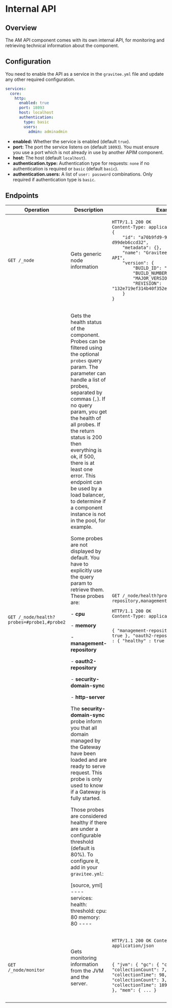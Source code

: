 # Internal API

## Overview

The AM API component comes with its own internal API, for monitoring and retrieving technical information about the component.

## Configuration

You need to enable the API as a service in the `gravitee.yml` file and update any other required configuration.

```yaml
services:
  core:
    http:
      enabled: true
      port: 18093
      host: localhost
      authentication:
        type: basic
        users:
          admin: adminadmin
```

* **enabled:** Whether the service is enabled (default `true`).
* **port:**  The port the service listens on (default `18093`). You must ensure you use a port which is not already in use by another APIM component.
* **host:** The host (default `localhost`).
* **authentication.type:** Authentication type for requests: `none` if no authentication is required or `basic` (default `basic`).
* **authentication.users:**  A list of `user: password` combinations. Only required if authentication type is `basic`.

## Endpoints

<table><thead><tr><th width="148.33333333333331">Operation</th><th>Description</th><th>Example</th></tr></thead><tbody><tr><td><code>GET /_node</code></td><td>Gets generic node information</td><td><pre><code>HTTP/1.1 200 OK
Content-Type: application/json
{
    "id": "a70b9fd9-9deb-4ccd-8b9f-d99deb6ccd32",
    "metadata": {},
    "name": "Gravitee.io - Management API",
    "version": {
        "BUILD_ID": "309",
        "BUILD_NUMBER": "309",
        "MAJOR_VERSION": "1.20.14",
        "REVISION": "132e719ef314b40f352e6399034d68a9a95e95ef"
    }
}
</code></pre></td></tr><tr><td><code>GET /_node/health?probes=#probe1,#probe2</code></td><td><p>Gets the health status of the component. Probes can be filtered using the optional <code>probes</code> query param. The parameter can handle a list of probes, separated by commas (<code>,</code>). If no query param, you get the health of all probes. If the return status is 200 then everything is ok, if 500, there is at least one error. This endpoint can be used by a load balancer, to determine if a component instance is not in the pool, for example.</p><p>Some probes are not displayed by default. You have to explicitly use the query param to retrieve them. These probes are:</p><p>- <strong>cpu</strong></p><p>- <strong>memory</strong></p><p>- <strong>management-repository</strong></p><p>- <strong>oauth2-repository</strong></p><p>- <strong>security-domain-sync</strong></p><p>- <strong>http-server</strong></p><p>The <strong>security-domain-sync</strong> probe inform you that all domain managed by the Gateway have been loaded and are ready to serve request. This probe is only used to know if a Gateway is fully started.</p><p>Those probes are considered healthy if there are under a configurable threshold (default is 80%). To configure it, add in your <code>gravitee.yml</code>:</p><p>[source, yml] ---- services: health: threshold: cpu: 80 memory: 80 ----</p></td><td><p><code>GET /_node/health?probes=oauth2-repository,management-repository</code></p><pre><code>HTTP/1.1 200 OK
Content-Type: application/json

{
  "management-repository" : {
    "healthy" : true
  },
  "oauth2-repository" : {
    "healthy" : true
  }
}
</code></pre></td></tr><tr><td><code>GET /_node/monitor</code></td><td>Gets monitoring information from the JVM and the server.</td><td><pre><code>HTTP/1.1 200 OK
Content-Type: application/json

{
    "jvm": {
        "gc": {
            "collectors": [
                {
                    "collectionCount": 7,
                    "collectionTime": 98,
                    "name": "young"
                },
                {
                    "collectionCount": 3,
                    "collectionTime": 189,
                    "name": "old"
                }
            ]
        },
        "mem": {
    ...
}
</code></pre></td></tr></tbody></table>
